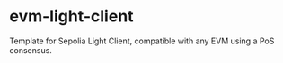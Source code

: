 # evm-light-client
Template for Sepolia Light Client, compatible with any EVM using a PoS consensus.
